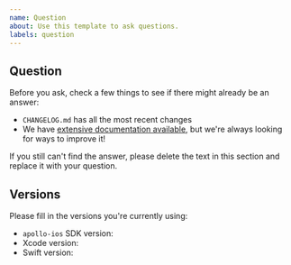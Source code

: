 ```yaml
---
name: Question
about: Use this template to ask questions.
labels: question
---
```



## Question

Before you ask, check a few things to see if there might already be an answer: 

- `CHANGELOG.md` has all the most recent changes
- We have [extensive documentation available](https://www.apollographql.com/docs/ios), but we're always looking for ways to improve it!

If you still can't find the answer, please delete the text in this section and replace it with your question. 

## Versions

Please fill in the versions you're currently using: 

- `apollo-ios` SDK version:
- Xcode version: 
- Swift version: 